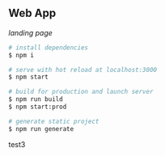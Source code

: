 ## Web App

_landing page_

```bash
# install dependencies
$ npm i

# serve with hot reload at localhost:3000
$ npm start

# build for production and launch server
$ npm run build
$ npm start:prod

# generate static project
$ npm run generate
```

test3
